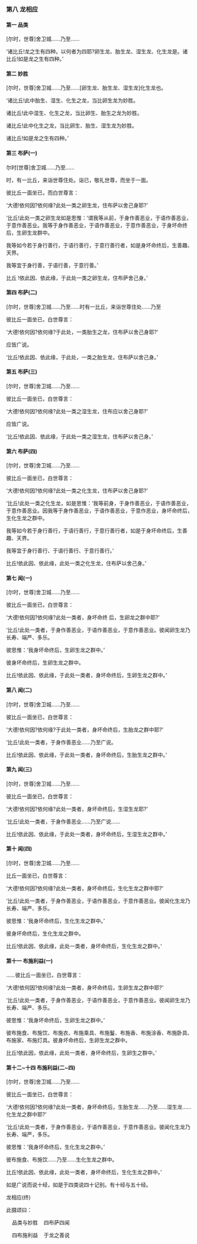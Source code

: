 

### 第八 龙相应

#### 第一 品类 <a name="29_1"></a>

[尔时，世尊]舍卫城……乃至……

‘诸比丘!龙之生有四种。以何者为四耶?卵生龙、胎生龙、湿生龙、化生龙是。诸比丘!如是龙之生有四种。’

#### 第二 妙胜 <a name="29_2"></a>

[尔时，世尊]舍卫城……乃至……[卵生龙、胎生龙、湿生龙]化生龙也。

‘诸比丘!此中胎生、湿生、化生之龙，当比卵生龙为妙胜。

诸比丘!此中湿生、化生之龙，当比卵生、胎生之龙为妙胜。

诸比丘!此中化生之龙，当比卵生、胎生、湿生龙为妙胜。

诸比丘!如是龙之生有四种。’

#### 第三 布萨(一) <a name="29_3"></a>

尔时[世尊]舍卫城……乃至……

时，有一比丘，来诣世尊住处。诣已，敬礼世尊，而坐于一面。

彼比丘一面坐已，而白世尊言：

‘大德!依何因?依何缘?此处一类之卵生龙，住布萨以舍己身耶?’

‘比丘!此处一类之卵生龙如是思惟：‘谓我等从前，于身作善恶业，于语作善恶业，于意作善恶业。我等于身作善恶业，于语作善恶业，于意作善恶业，于身坏命终后，生卵生龙群中。

我等如今若于身行善行，于语行善行，于意行善行者，如是身坏命终后，生善趣、天界。

我等宜于身行善，于语行善，于意行善。’

比丘 !依此因、依此缘，于此处一类之卵生龙，住布萨舍己身。’

#### 第四 布萨(二) <a name="29_4"></a>

[尔时，世尊]舍卫城……乃至……时有一比丘，来诣世尊住处……乃至

彼比丘一面坐已，白世尊言：

‘大德!依何因?依何缘?于此处，一类胎生之龙，住布萨以舍己身耶?’

应皆广说。

‘比丘!依此因、依此缘，于此处，一类之胎生龙，住布萨以舍己身。’

#### 第五 布萨(三) <a name="29_5"></a>

[尔时，世尊]舍卫城……乃至……

彼比丘一面坐已，白世尊言：

‘大德!依何因?依何缘?此处一类之湿生龙，住布应以舍己身耶?’

应皆广说。

‘比丘!依此因、依此缘，于此处一类之湿生龙，住布萨以舍己身。’

#### 第六 布萨(四) <a name="29_6"></a>

[尔时，世尊]舍卫城……乃至……

彼比丘一面坐已，白世尊言：

‘大德!依何因?依何缘?此处一类之化生龙，住布萨以舍己身耶?’

‘比丘!此处一类之化生龙，如是思惟：‘我等前身，于身作善恶业，于语作善恶业，于意作善恶业。因我等于身作善恶业，于语作善恶业，于意作恶业，身坏命终后，生化生龙之群中。

我等如今若于身行善行，于语行善行，于意行善行者，如是于身坏命终后，生善趣、天界。

我等宜于身行善行、于语行善行、于意行善行。’

比丘!依此因、依此缘，此处一类之化生龙，住布萨以舍己身。’

#### 第七 闻(一) <a name="29_7"></a>

[尔时，世尊]舍卫城……乃至……

彼比丘一面坐已，白世尊言：

‘大德!依何因?依何缘?此处一类者，身坏命终 后，生卵龙之群中耶?’

‘比丘!此处一类者，于身作善恶业，于语作善恶业，于意作善恶业。彼闻卵生龙乃长寿、端严、多乐。

彼思惟：‘我身坏命终后，生卵生龙之群中。’

彼身坏命终后，生卵生龙之群中。

比丘!依此因、依此缘，于此处一类者，身坏命终后，生卵生龙之群中。’

#### 第八 闻(二) <a name="29_8"></a>

[尔时，世尊]舍卫城……乃至……

彼比丘一面坐已，白世尊言：

‘大德!依何因?依何缘?于此处一类者，身坏命终后，生胎龙之群中耶?’

‘比丘!此处一类者，于身作善恶业……乃至广说。

比丘!依此因、依此缘，于此处一类者，身坏命终后，生胎生龙之群中。’

#### 第九 闻(三) <a name="29_9"></a>

[尔时，世尊]舍卫城……乃至……

彼比丘一面坐已，白世尊言：

‘大德!依何因?依何缘?此处一类者，身坏命终后，生湿生龙耶?’

‘比丘!此处一类者，于身作善恶业……乃至广说……

比丘!依此因、依此缘，于此处一类者，身坏命终后，生湿生龙之群中。’

#### 第十 闻(四) <a name="29_10"></a>

[尔时，世尊]舍卫城……乃至……

比丘一面坐已，白世尊言：

‘大德!依何因?依何缘?此处一类者，身坏命终后，生化生龙之群中耶?’

‘比丘!此处一类者，于身作善恶业，于语作善恶业，于意作善恶业。彼闻化生龙乃长寿、端严、多乐。

彼思惟：‘我身坏命终后，生化生龙之群中。’

彼身坏命终后，生化生龙之群中。

比丘!依此因、依此缘，此处一类者，身坏命终后，生化生龙之群中。’

#### 第十一 布施利益(一) <a name="29_11"></a>

……彼比丘一面坐已，白世尊言：

‘大德!依何因?依何缘?此处一类者，身坏命终后，生卵生龙之群中耶?’

‘比丘!此处一类者，于身作善恶业，于语作善恶业，于意作善恶业。彼闻卵生龙乃长寿、端严、多乐。

彼思惟：‘我身坏命终后，生卵生龙之群中。’

彼布施食、布施饮、布施衣、布施乘具、布施鬘、布施香、布施涂香、布施卧具、布施家、布施灯具。彼身坏命终后，生卵生龙之群中。

比丘!依此因，依此缘，此处一类者，身坏命终后，生卵生之群中。’

#### 第十二~十四 布施利益(二~四) <a name="29_12"></a>

[尔时，世尊]舍卫城……乃至……

彼比丘一面坐已，白世尊言：

‘大德!依何因?依何缘?此处一类者，身坏命终后，生胎生龙……乃至……湿生龙……化生龙之群中耶?’

‘比丘!此处一类者，于身作善恶业，于语作善恶业，于意作善恶业。彼闻化生龙乃长寿、端严，多乐。

彼思惟：‘我身坏命终后，生化生龙之群中。’

彼布施食、布施饮……乃至……生化生龙之群中。

比丘!依此因、依此缘，此处一类者，身坏命终后，生化生龙之群中。’

如是广说而说十经，如是于四类说四十记别。有十经与五十经。

龙相应(终)

此摄颂曰：

&nbsp;&nbsp;&nbsp;&nbsp;品类与妙胜&nbsp;&nbsp;&nbsp;&nbsp;四布萨四闻

&nbsp;&nbsp;&nbsp;&nbsp;四布施利益&nbsp;&nbsp;&nbsp;&nbsp;于龙之善说